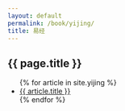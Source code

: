 ```yaml
---
layout: default
permalink: /book/yijing/
title: 易经
---
```


<h2>{{ page.title }}</h2>
<ul>
    {% for article in site.yijing %}
        <li><a class = "archive-link" href="{{ article.url }}">{{ article.title }}</a></li>
    {% endfor %}
</ul>